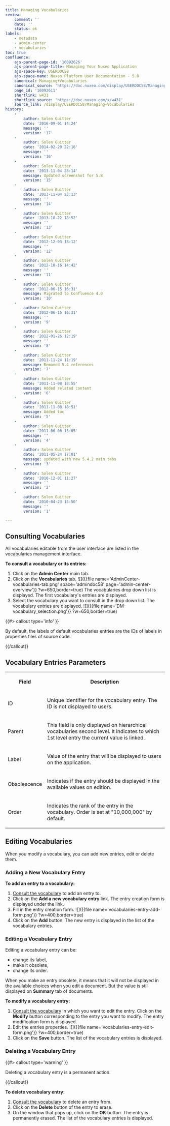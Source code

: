 ```yaml
---
title: Managing Vocabularies
review:
    comment: ''
    date: ''
    status: ok
labels:
    - metadata
    - admin-center
    - vocabularies
toc: true
confluence:
    ajs-parent-page-id: '16092626'
    ajs-parent-page-title: Managing Your Nuxeo Application
    ajs-space-key: USERDOC58
    ajs-space-name: Nuxeo Platform User Documentation - 5.8
    canonical: Managing+Vocabularies
    canonical_source: 'https://doc.nuxeo.com/display/USERDOC58/Managing+Vocabularies'
    page_id: '16092611'
    shortlink: w431
    shortlink_source: 'https://doc.nuxeo.com/x/w431'
    source_link: /display/USERDOC58/Managing+Vocabularies
history:
    - 
        author: Solen Guitter
        date: '2016-09-01 14:24'
        message: ''
        version: '17'
    - 
        author: Solen Guitter
        date: '2014-02-20 22:16'
        message: ''
        version: '16'
    - 
        author: Solen Guitter
        date: '2013-11-04 23:14'
        message: Updated screenshot for 5.8
        version: '15'
    - 
        author: Solen Guitter
        date: '2013-11-04 23:13'
        message: ''
        version: '14'
    - 
        author: Solen Guitter
        date: '2013-10-22 18:52'
        message: ''
        version: '13'
    - 
        author: Solen Guitter
        date: '2012-12-03 18:12'
        message: ''
        version: '12'
    - 
        author: Solen Guitter
        date: '2012-10-16 14:42'
        message: ''
        version: '11'
    - 
        author: Solen Guitter
        date: '2012-06-15 16:31'
        message: Migrated to Confluence 4.0
        version: '10'
    - 
        author: Solen Guitter
        date: '2012-06-15 16:31'
        message: ''
        version: '9'
    - 
        author: Solen Guitter
        date: '2012-01-26 12:19'
        message: ''
        version: '8'
    - 
        author: Solen Guitter
        date: '2011-11-24 11:19'
        message: Removed 5.4 references
        version: '7'
    - 
        author: Solen Guitter
        date: '2011-11-08 18:55'
        message: Added related content
        version: '6'
    - 
        author: Solen Guitter
        date: '2011-11-08 18:51'
        message: Added toc
        version: '5'
    - 
        author: Solen Guitter
        date: '2011-06-06 15:05'
        message: ''
        version: '4'
    - 
        author: Solen Guitter
        date: '2011-05-24 17:01'
        message: updated with new 5.4.2 main tabs
        version: '3'
    - 
        author: Solen Guitter
        date: '2010-12-01 11:27'
        message: ''
        version: '2'
    - 
        author: Solen Guitter
        date: '2010-04-23 15:50'
        message: ''
        version: '1'

---
```

## Consulting Vocabularies

All vocabularies editable from the user interface are listed in the vocabularies management interface.

**To consult a vocabulary or its entries:**

1.  Click on the **Admin Center** main tab.
2.  Click on the **Vocabularies** tab.
    ![]({{file name='AdminCenter-vocabularies-tab.png' space='admindoc58' page='admin-center-overview'}} ?w=650,border=true)
    The vocabularies drop down list is displayed. The first vocabulary's entries are displayed.
3.  Select the vocabulary you want to consult in the drop down list.
    The vocabulary entries are displayed.
    ![]({{file name='DM-vocabulary_selection.png'}} ?w=650,border=true)

{{#> callout type='info' }}

By default, the labels of default vocabularies entries are the IDs of labels in properties files of source code.

{{/callout}}

## Vocabulary Entries Parameters

<div class="table-scroll"><table class="hover"><tbody><tr><th colspan="1">

Field

</th><th colspan="1">

Description

</th></tr><tr><td colspan="1">

ID

</td><td colspan="1">

Unique identifier for the vocabulary entry. The ID is not displayed to users.

</td></tr><tr><td colspan="1">

Parent

</td><td colspan="1">

This field is only displayed on hierarchical vocabularies second level. It indicates to which 1st level entry the current value is linked.

</td></tr><tr><td colspan="1">

Label

</td><td colspan="1">

Value of the entry that will be displayed to users on the application.

</td></tr><tr><td colspan="1">

Obsolescence

</td><td colspan="1">

Indicates if the entry should be displayed in the available values on edition.

</td></tr><tr><td colspan="1">

Order

</td><td colspan="1">

Indicates the rank of the entry in the vocabulary.
Order is set at "10,000,000" by default.

</td></tr></tbody></table></div>

## Editing Vocabularies

When you modify a vocabulary, you can add new entries, edit or delete them.

### Adding a New Vocabulary Entry

**To add an entry to a vocabulary:**

1.  [Consult the vocabulary](#consult-vocabularies) to add an entry to.
2.  Click on the **Add a new vocabulary entry** link.
    The entry creation form is displayed under the link.
3.  Fill in the entry creation form.
    ![]({{file name='vocabularies-entry-add-form.png'}} ?w=400,border=true)
4.  Click on the **Add** button.
    The new entry is displayed in the list of the vocabulary entries.

### Editing a Vocabulary Entry

Editing a vocabulary entry can be:

*   change its label,
*   make it obsolete,
*   change its order.

When you make an entry obsolete, it means that it will not be displayed in the available choices when you edit a document. But the value is still displayed on **Summary** tab of documents.

**To modify a vocabulary entry:**

1.  [Consult the vocabulary](#consult-vocabularies) in which you want to edit the entry.
    Click on the **Modify** button corresponding to the entry you want to modify.
    The entry modification form is displayed.
2.  Edit the entries properties.
    ![]({{file name='vocabularies-entry-edit-form.png'}} ?w=400,border=true)
3.  Click on the **Save** button.
    The list of the vocabulary entries is displayed.

### Deleting a Vocabulary Entry

{{#> callout type='warning' }}

Deleting a vocabulary entry is a permanent action.

{{/callout}}

**To delete vocabulary entry:**

1.  [Consult the vocabulary](#consult-vocabulary) to delete an entry from.
2.  Click on the **Delete** button of the entry to erase.
3.  On the window that pops up, click on the **OK** button.
    The entry is permanently erased. The list of the vocabulary entries is displayed.

&nbsp;